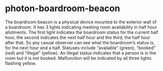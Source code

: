# photon-boardroom-beacon
The boardroom beacon is a physical device mounted to the exterior wall of a boardroom. It has 3 lights indicating meeting room availability in half hour allotments. The first light indicates the boardroom status for the current half hour, the second indicates the next half hour and the third, the half hour after that. So any casual observer can see what the boardroom’s status is, for the next hour and a half. Statuses include “available” (green), “booked” (red) and “illegal” (yellow). An illegal status indicates that a person is in the room but it is not booked. Malfunction will be indicated by all three lights flashing yellow.
